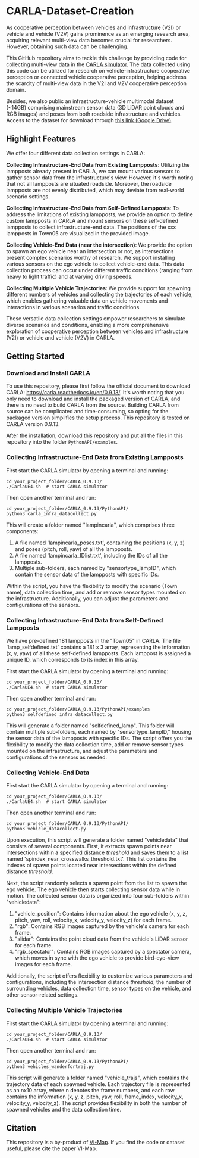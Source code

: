 # CARLA-Dataset-Creation
As cooperative perception between vehicles and infrastructure (V2I) or vehicle and vehicle (V2V) gains prominence as an emerging research area, acquiring relevant multi-view data becomes crucial for researchers. However, obtaining such data can be challenging.
<!-- add carla link -->
This GitHub repository aims to tackle this challenge by providing code for collecting multi-view data in the [CARLA simulator](https://carla.org/). The data collected using this code can be utilized for research on vehicle-infrastructure cooperative perception or connected vehicle cooperative perception, helping address the scarcity of multi-view data in the V2I and V2V cooperative perception domain.

Besides, we also public an infrastructure-vehicle multimodal dataset (~14GB) comprising mainstream sensor data (3D LiDAR point clouds and RGB images) and poses from both roadside infrastructure and vehicles. Access to the dataset for download through [this link (Google Drive)](https://drive.google.com/file/d/1xwg10Ueju2GhR2QSmSOABKSzGI0vIuxd/view?usp=sharing). 

## Highlight Features

We offer four different data collection settings in CARLA:

**Collecting Infrastructure-End Data from Existing Lampposts**: Utilizing the lampposts already present in CARLA, we can mount various sensors to gather sensor data from the infrastructure's view. However, it's worth noting that not all lampposts are situated roadside. Moreover, the roadside lampposts are not evenly distributed, which may deviate from real-world scenario settings. 

**Collecting Infrastructure-End Data from Self-Defined Lampposts**: To address the limitations of existing lampposts, we provide an option to define custom lampposts in CARLA and mount sensors on these self-defined lampposts to collect infrastructure-end data. The positions of the xxx lampposts in Town05 are visualized in the provided image.

**Collecting Vehicle-End Data (near the intersection)**: We provide the option to spawn an ego vehicle near an intersection or not, as intersections present complex scenarios worthy of research. We support installing various sensors on the ego vehicle to collect vehicle-end data. This data collection process can occur under different traffic conditions (ranging from heavy to light traffic) and at varying driving speeds.

**Collecting Multiple Vehicle Trajectories**: We provide support for spawning different numbers of vehicles and collecting the trajectories of each vehicle, which enables gathering valuable data on vehicle movements and interactions in various scenarios and traffic conditions.

These versatile data collection settings empower researchers to simulate diverse scenarios and conditions, enabling a more comprehensive exploration of cooperative perception between vehicles and infrastructure (V2I) or vehicle and vehicle (V2V) in CARLA.

## Getting Started

### Download and Install CARLA
To use this repository, please first follow the official document to download CARLA: https://carla.readthedocs.io/en/0.9.13/. It's worth noting that you only need to download and install the packaged version of CARLA, and there is no need to build CARLA from the source. Building CARLA from source can be complicated and time-consuming, so opting for the packaged version simplifies the setup process. This repository is tested on CARLA version 0.9.13.

After the installation, download this repository and put all the files in this repository into the folder ```PythonAPI/examples```.

### Collecting Infrastructure-End Data from Existing Lampposts
First start the CARLA simulator by opening a terminal and running:
```
cd your_project_folder/CARLA_0.9.13/
./CarlaUE4.sh  # start CARLA simulator
```

Then open another terminal and run:
```
cd your_project_folder/CARLA_0.9.13/PythonAPI/
python3 carla_infra_datacollect.py
```

This will create a folder named "lampincarla", which comprises three components:

1. A file named 'lampincarla_poses.txt', containing the positions (x, y, z) and poses (pitch, roll, yaw) of all the lampposts.
2. A file named 'lampincarla_IDlist.txt', including the IDs of all the lampposts.
3. Multiple sub-folders, each named by "sensortype_lampID", which contain the sensor data of the lampposts with specific IDs.

Within the script, you have the flexibility to modify the scenario (Town name), data collection time, and add or remove sensor types mounted on the infrastructure. Additionally, you can adjust the parameters and configurations of the sensors.


### Collecting Infrastructure-End Data from Self-Defined Lampposts

We have pre-defined 181 lampposts in the "Town05" in CARLA. The file 'lamp_selfdefined.txt' contains a 181 x 3 array, representing the information (x, y, yaw) of all these self-defined lampposts. Each lamppost is assigned a unique ID, which corresponds to its index in this array.

First start the CARLA simulator by opening a terminal and running:
```
cd your_project_folder/CARLA_0.9.13/
./CarlaUE4.sh  # start CARLA simulator
```

Then open another terminal and run:
```
cd your_project_folder/CARLA_0.9.13/PythonAPI/examples
python3 selfdefined_infra_datacollect.py
```

This will generate a folder named "selfdefined_lamp". This folder will contain multiple sub-folders, each named by "sensortype_lampID," housing the sensor data of the lampposts with specific IDs. The script offers you the flexibility to modify the data collection time, add or remove sensor types mounted on the infrastructure, and adjust the parameters and configurations of the sensors as needed. 


### Collecting Vehicle-End Data

First start the CARLA simulator by opening a terminal and running:
```
cd your_project_folder/CARLA_0.9.13/
./CarlaUE4.sh  # start CARLA simulator
```

Then open another terminal and run:
```
cd your_project_folder/CARLA_0.9.13/PythonAPI/
python3 vehicle_datacollect.py
```

Upon execution, this script will generate a folder named "vehicledata" that consists of several components. First, it extracts spawn points near intersections within a specified distance *threshold* and saves them to a list named 'spindex_near_crosswalks_threshold.txt'. This list contains the indexes of spawn points located near intersections within the defined distance *threshold*.

Next, the script randomly selects a spawn point from the list to spawn the ego vehicle. The ego vehicle then starts collecting sensor data while in motion. The collected sensor data is organized into four sub-folders within "vehicledata":

1. "vehicle_position": Contains information about the ego vehicle (x, y, z, pitch, yaw, roll, velocity_x, velocity_y, velocity_z) for each frame.
2. "rgb": Contains RGB images captured by the vehicle's camera for each frame.
3. "slidar": Contains the point cloud data from the vehicle's LiDAR sensor for each frame.
4. "rgb_spectator": Contains RGB images captured by a spectator camera, which moves in sync with the ego vehicle to provide bird-eye-view images for each frame.

Additionally, the script offers flexibility to customize various parameters and configurations, including the intersection distance *threshold*, the number of surrounding vehicles, data collection time, sensor types on the vehicle, and other sensor-related settings.

### Collecting Multiple Vehicle Trajectories

First start the CARLA simulator by opening a terminal and running:
```
cd your_project_folder/CARLA_0.9.13/
./CarlaUE4.sh  # start CARLA simulator
```

Then open another terminal and run:
```
cd your_project_folder/CARLA_0.9.13/PythonAPI/
python3 vehicles_wanderfortraj.py
```

This script will generate a folder named "vehicle_trajs", which contains the trajectory data of each spawned vehicle. Each trajectory file is represented as an nx10 array, where n denotes the frame numbers, and each row contains the information (x, y, z, pitch, yaw, roll, frame_index, velocity_x, velocity_y, velocity_z). The script provides flexibility in both the number of spawned vehicles and the data collection time. 

## Citation

This repository is a by-product of [VI-Map](https://github.com/yuzehh/VI-Map). If you find the code or dataset useful, please cite the paper VI-Map.

